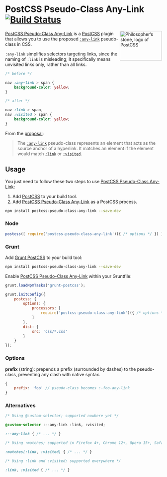 # PostCSS Pseudo-Class Any-Link [![Build Status][ci-img]][ci]

<img align="right" width="135" height="95" src="http://postcss.github.io/postcss/logo-leftp.png" title="Philosopher’s stone, logo of PostCSS">

[PostCSS Pseudo-Class Any-Link] is a [PostCSS] plugin that allows you to use the proposed [`:any-link`] pseudo-class in CSS.

`:any-link` simplifies selectors targeting links, since the naming of `:link` is misleading; it specifically means unvisited links only, rather than all links.

```css
/* before */

nav :any-link > span {
	background-color: yellow;
}

/* after */

nav :link > span,
nav :visited > span {
	background-color: yellow;
}
```

From the [proposal]:

> The [`:any-link`] pseudo-class represents an element that acts as the source anchor of a hyperlink. It matches an element if the element would match [`:link`] or [`:visited`].

## Usage

You just need to follow these two steps to use [PostCSS Pseudo-Class Any-Link]:

1. Add [PostCSS] to your build tool.
2. Add [PostCSS Pseudo-Class Any-Link] as a PostCSS process.

```sh
npm install postcss-pseudo-class-any-link --save-dev
```

### Node

```js
postcss([ require('postcss-pseudo-class-any-link')({ /* options */ }) ])
```

### Grunt

Add [Grunt PostCSS] to your build tool:

```sh
npm install postcss-pseudo-class-any-link --save-dev
```

Enable [PostCSS Pseudo-Class Any-Link] within your Gruntfile:

```js
grunt.loadNpmTasks('grunt-postcss');

grunt.initConfig({
	postcss: {
		options: {
			processors: [
				require('postcss-pseudo-class-any-link')({ /* options */ })
			]
		},
		dist: {
			src: 'css/*.css'
		}
	}
});
```

### Options

**prefix** (string): prepends a prefix (surrounded by dashes) to the pseudo-class, preventing any clash with native syntax.

```js
{
	prefix: 'foo' // pseudo-class becomes :-foo-any-link
}
```

### Alternatives

```css
/* Using @custom-selector; supported nowhere yet */

@custom-selector :--any-link :link, :visited;

:--any-link { /* ... */ }

/* Using :matches; supported in Firefox 4+, Chrome 12+, Opera 15+, Safari 5.1+ */

:matches(:link, :visited) { /* ... */ }

/* Using :link and :visited; supported everywhere */

:link, :visited { /* ... */ }
```

[`:any-link`]: http://http://dev.w3.org/csswg/selectors/#any-link-pseudo
[`:link`]: http://dev.w3.org/csswg/selectors/#link-pseudo
[`:visited`]: http://dev.w3.org/csswg/selectors/#visited-pseudo
[ci]: https://travis-ci.org/jonathantneal/postcss-pseudo-class-any-link
[ci-img]: https://travis-ci.org/jonathantneal/postcss-pseudo-class-any-link.svg
[Grunt PostCSS]: https://github.com/nDmitry/grunt-postcss
[PostCSS]: https://github.com/postcss/postcss
[PostCSS Pseudo-Class Any-Link]: https://github.com/jonathantneal/postcss-pseudo-class-any-link
[proposal]: http://dev.w3.org/csswg/selectors/
